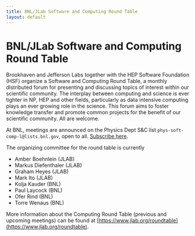 ```yaml
---
title: BNL/JLab Software and Computing Round Table
layout: default
---
```


# BNL/JLab Software and Computing Round Table

Brookhaven and Jefferson Labs together with the HEP Software Foundation (HSF) organize a Software and Computing Round Table, a monthly distributed forum for presenting and discussing topics of interest within our scientific community. The interplay between computing and science is ever tighter in NP, HEP and other fields, particularly as data intensive computing plays an ever growing role in the science. This forum aims to foster knowledge transfer and promote common projects for the benefit of our scientific community. All are welcome.

At BNL, meetings are announced on the Physics Dept S&C list `phys-soft-comp-l@lists.bnl.gov`, open to all. [Subscribe here](https://lists.bnl.gov/mailman/listinfo/phys-soft-comp-l).

The organizing committee for the round table is currently

* Amber Boehnlein (JLAB)
* Markus Diefenthaler (JLAB)
* Graham Heyes (JLAB)
* Mark Ito (JLAB)
* Kolja Kauder (BNL)
* Paul Laycock (BNL)
* Ofer Rind (BNL)
* Torre Wenaus (BNL)

More information about the Computing Round Table (previous and upcoming meetings) can be found at
[https://www.jlab.org/roundtable](https://www.jlab.org/roundtable).
